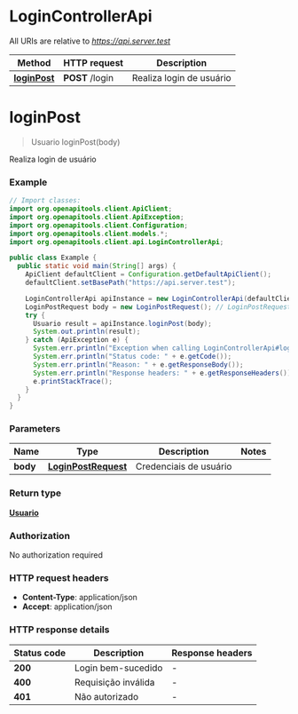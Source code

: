 # LoginControllerApi

All URIs are relative to *https://api.server.test*

| Method | HTTP request | Description |
|------------- | ------------- | -------------|
| [**loginPost**](LoginControllerApi.md#loginPost) | **POST** /login | Realiza login de usuário |


<a name="loginPost"></a>
# **loginPost**
> Usuario loginPost(body)

Realiza login de usuário

### Example
```java
// Import classes:
import org.openapitools.client.ApiClient;
import org.openapitools.client.ApiException;
import org.openapitools.client.Configuration;
import org.openapitools.client.models.*;
import org.openapitools.client.api.LoginControllerApi;

public class Example {
  public static void main(String[] args) {
    ApiClient defaultClient = Configuration.getDefaultApiClient();
    defaultClient.setBasePath("https://api.server.test");

    LoginControllerApi apiInstance = new LoginControllerApi(defaultClient);
    LoginPostRequest body = new LoginPostRequest(); // LoginPostRequest | Credenciais de usuário
    try {
      Usuario result = apiInstance.loginPost(body);
      System.out.println(result);
    } catch (ApiException e) {
      System.err.println("Exception when calling LoginControllerApi#loginPost");
      System.err.println("Status code: " + e.getCode());
      System.err.println("Reason: " + e.getResponseBody());
      System.err.println("Response headers: " + e.getResponseHeaders());
      e.printStackTrace();
    }
  }
}
```

### Parameters

| Name | Type | Description  | Notes |
|------------- | ------------- | ------------- | -------------|
| **body** | [**LoginPostRequest**](LoginPostRequest.md)| Credenciais de usuário | |

### Return type

[**Usuario**](Usuario.md)

### Authorization

No authorization required

### HTTP request headers

 - **Content-Type**: application/json
 - **Accept**: application/json

### HTTP response details
| Status code | Description | Response headers |
|-------------|-------------|------------------|
| **200** | Login bem-sucedido |  -  |
| **400** | Requisição inválida |  -  |
| **401** | Não autorizado |  -  |

